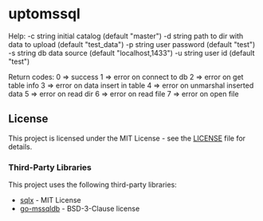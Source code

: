 # uptomssql

Help:
  -c string
        initial catalog (default "master")
  -d string
        path to dir with data to upload (default "test_data")
  -p string
        user password (default "test")
  -s string
        db data source (default "localhost,1433")
  -u string
        user id (default "test")

Return codes:
  0 => success
  1 => error on connect to db
  2 => error on get table info
  3 => error on data insert in table
  4 => error on unmarshal inserted data
  5 => error on read dir
  6 => error on read file
  7 => error on open file


## License

This project is licensed under the MIT License - see the [LICENSE](LICENSE) file for details.

### Third-Party Libraries

This project uses the following third-party libraries:
- [sqlx](https://github.com/jmoiron/sqlx) - MIT License
- [go-mssqldb](https://github.com/microsoft/go-mssqldb) - BSD-3-Clause license
